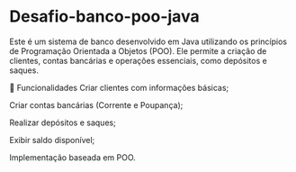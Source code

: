 # Desafio-banco-poo-java
Este é um sistema de banco desenvolvido em Java utilizando os princípios de Programação Orientada a Objetos (POO). Ele permite a criação de clientes, contas bancárias e operações essenciais, como depósitos e saques.

📌 Funcionalidades
Criar clientes com informações básicas;

Criar contas bancárias (Corrente e Poupança);

Realizar depósitos e saques;

Exibir saldo disponível;

Implementação baseada em POO.

